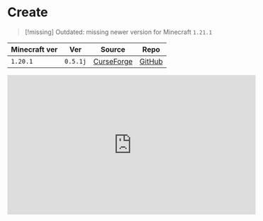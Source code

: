 # Create

> [!missing] Outdated: missing newer version for Minecraft `1.21.1`

| Minecraft ver | Ver      | Source                                                            | Repo                                                   |
| ------------- | -------- | ----------------------------------------------------------------- | ------------------------------------------------------ |
| `1.20.1`      | `0.5.1j` | [CurseForge](https://www.curseforge.com/minecraft/mc-mods/create) | [GitHub](https://github.com/Creators-of-Create/Create) |

<iframe width="560" height="315" src="https://www.youtube.com/embed/rR8W-f9YhYA?si=j3q1k0boI4vB-uDD" title="YouTube video player" frameborder="0" allow="accelerometer; autoplay; clipboard-write; encrypted-media; gyroscope; picture-in-picture; web-share" referrerpolicy="strict-origin-when-cross-origin" allowfullscreen></iframe>